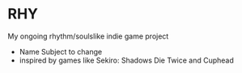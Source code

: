 # RHY
My ongoing rhythm/soulslike indie game project 

- Name Subject to change
- inspired by games like Sekiro: Shadows Die Twice and Cuphead

